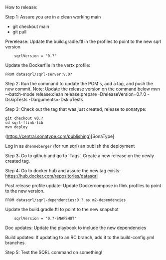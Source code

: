 How to release:

Step 1: Assure you are in a clean working main
- git checkout main
- git pull

Prerelease:
Update the build.gradle.ftl in the profiles to point to the new sqrl version
```
    sqrlVersion = "0.?"
```

Update the Dockerfile in the vertx profile:
```
FROM datasqrl/sqrl-server:v.0?
```

Step 2: Run the command to update the POM's, add a tag, and push the new commit.
Note: Update the release version on the command below
mvn --batch-mode release:clean release:prepare -DreleaseVersion=0.?.0 -DskipTests -Darguments=-DskipTests

Step 3: Check out the tag that was just created, release to sonatype:
```
git checkout v0.?
cd sqrl-flink-lib
mvn deploy  
```

(https://central.sonatype.com/publishing)[SonaType]

Log in as `dhenneberger` (for run.sqrl) an publish the deployment


Step 3: Go to github and go to 'Tags'. Create a new release on the newly created tag.

Step 4: Go to docker hub and assure the new tag exists:
https://hub.docker.com/repositories/datasqrl

Post release profile update:
Update Dockercompose in flink profiles to point to the new version.
```
FROM datasqrl/sqrl-dependencies:0.? as m2-dependencies
```

Update the build.gradle.ftl to point to the new snapshot
```
    sqrlVersion = "0.?-SNAPSHOT"
```

Doc updates:
Update the playbook to include the new dependencies

Build updates:
If updating to an RC branch, add it to the build-config.yml branches.


Step 5: Test the SQRL command on something!